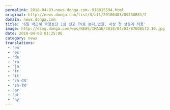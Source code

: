 ```yaml
---
permalink: 2018-04-03-news.donga.com--918815594.html
original: http://news.donga.com/list/3/all/20180403/89430861/2
domain: news.donga.com
title: '6일 박근혜 국정농단 1심 선고 TV로 본다…법원, 사상 첫 생중계 허용'
image: http://dimg.donga.com/wps/NEWS/IMAGE/2018/04/03/87608572.10.jpg
date: 2018-04-03 01:25:06
category: news
translations: 
 - 'en'
 - 'es'
 - 'de'
 - 'ru'
 - 'ja'
 - 'fr'
 - 'it'
 - 'zh-CN'
 - 'zh-TW'
 - 'ar'
 - 'pt'
 - 'hy'
---
```


